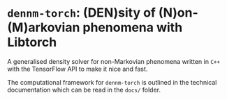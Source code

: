 # `dennm-torch`: (DEN)sity of (N)on-(M)arkovian phenomena with Libtorch

A generalised density solver for non-Markovian phenomena written in `C++` with the TensorFlow API to make it nice and fast.

The computational framework for `dennm-torch` is outlined in the technical documentation which can be read in the `docs/` folder.
